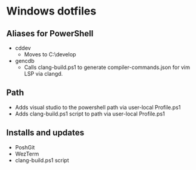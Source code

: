 # Windows dotfiles

## Aliases for PowerShell
- cddev
    - Moves to C:\develop
- gencdb
    - Calls clang-build.ps1 to generate compiler-commands.json for vim LSP via clangd. 

## Path
- Adds visual studio to the powershell path via user-local Profile.ps1
- Adds clang-build.ps1 script to path via user-local Profile.ps1

## Installs and updates
- PoshGit
- WezTerm
- clang-build.ps1 script
